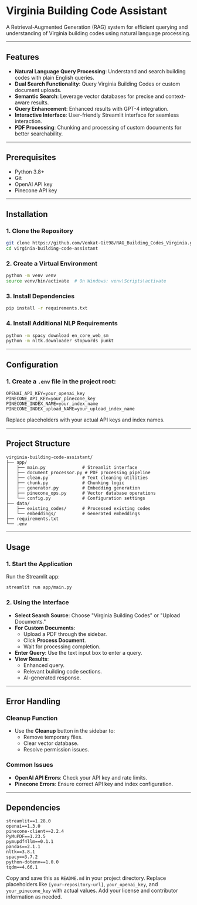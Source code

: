 
# Virginia Building Code Assistant

A Retrieval-Augmented Generation (RAG) system for efficient querying and understanding of Virginia building codes using natural language processing.

---

## Features
- **Natural Language Query Processing**: Understand and search building codes with plain English queries.
- **Dual Search Functionality**: Query Virginia Building Codes or custom document uploads.
- **Semantic Search**: Leverage vector databases for precise and context-aware results.
- **Query Enhancement**: Enhanced results with GPT-4 integration.
- **Interactive Interface**: User-friendly Streamlit interface for seamless interaction.
- **PDF Processing**: Chunking and processing of custom documents for better searchability.

---

## Prerequisites
- Python 3.8+
- Git
- OpenAI API key
- Pinecone API key

---

## Installation

### 1. Clone the Repository
```bash
git clone https://github.com/Venkat-Git98/RAG_Building_Codes_Virginia.git
cd virginia-building-code-assistant
```

### 2. Create a Virtual Environment
```bash
python -m venv venv
source venv/bin/activate  # On Windows: venv\Scripts\activate
```

### 3. Install Dependencies
```bash
pip install -r requirements.txt
```

### 4. Install Additional NLP Requirements
```bash
python -m spacy download en_core_web_sm
python -m nltk.downloader stopwords punkt
```

---

## Configuration

### 1. Create a `.env` file in the project root:
```env
OPENAI_API_KEY=your_openai_key
PINECONE_API_KEY=your_pinecone_key
PINECONE_INDEX_NAME=your_index_name
PINECONE_INDEX_upload_NAME=your_upload_index_name
```

Replace placeholders with your actual API keys and index names.

---

## Project Structure
```
virginia-building-code-assistant/
├── app/
│   ├── main.py              # Streamlit interface
│   ├── document_processor.py # PDF processing pipeline
│   ├── clean.py             # Text cleaning utilities
│   ├── chunk.py             # Chunking logic
│   ├── generator.py         # Embedding generation
│   ├── pinecone_ops.py      # Vector database operations
│   └── config.py            # Configuration settings
├── data/
│   ├── existing_codes/      # Processed existing codes
│   └── embeddings/          # Generated embeddings
├── requirements.txt
└── .env
```

---

## Usage

### 1. Start the Application
Run the Streamlit app:
```bash
streamlit run app/main.py
```

### 2. Using the Interface
- **Select Search Source**: Choose "Virginia Building Codes" or "Upload Documents."
- **For Custom Documents**:
  - Upload a PDF through the sidebar.
  - Click **Process Document**.
  - Wait for processing completion.
- **Enter Query**: Use the text input box to enter a query.
- **View Results**:
  - Enhanced query.
  - Relevant building code sections.
  - AI-generated response.

---

## Error Handling

### Cleanup Function
- Use the **Cleanup** button in the sidebar to:
  - Remove temporary files.
  - Clear vector database.
  - Resolve permission issues.

### Common Issues
- **OpenAI API Errors**: Check your API key and rate limits.
- **Pinecone Errors**: Ensure correct API key and index configuration.

---

## Dependencies
```text
streamlit==1.28.0
openai==1.3.0
pinecone-client==2.2.4
PyMuPDF==1.23.5
pymupdf4llm==0.1.1
pandas==2.1.1
nltk==3.8.1
spacy==3.7.2
python-dotenv==1.0.0
tqdm==4.66.1
```


Copy and save this as `README.md` in your project directory. Replace placeholders like `[your-repository-url]`, `your_openai_key`, and `your_pinecone_key` with actual values. Add your license and contributor information as needed.
